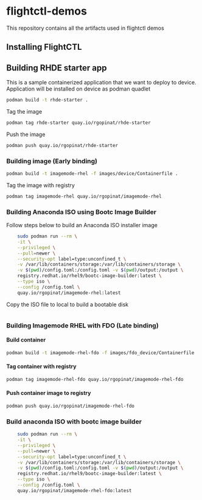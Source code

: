 # flightctl-demos
This repository contains all the artifacts used in flightctl demos

## Installing FlightCTL

## Building RHDE starter app
This is a sample containerized application that we want to deploy to device. Application will be installed on device as podman quadlet

```sh
podman build -t rhde-starter .
```
Tag the image

```sh
podman tag rhde-starter quay.io/rgopinat/rhde-starter
```

Push the image

```sh
podman push quay.io/rgopinat/rhde-starter
```


### Building image (Early binding)

```sh
podman build -t imagemode-rhel -f images/device/Containerfile .
```
Tag the image with registry

```sh
podman tag imagemode-rhel quay.io/rgopinat/imagemode-rhel
```

### Building Anaconda ISO using Bootc Image Builder
Follow steps below to build an Anaconda ISO installer image

```sh
    sudo podman run --rm \
    -it \
    --privileged \
    --pull=newer \
    --security-opt label=type:unconfined_t \
    -v /var/lib/containers/storage:/var/lib/containers/storage \
    -v $(pwd)/config.toml:/config.toml -v $(pwd)/output:/output \
    registry.redhat.io/rhel9/bootc-image-builder:latest \
    --type iso \
    --config /config.toml \
    quay.io/rgopinat/imagemode-rhel:latest
```

Copy the ISO file to local to build a bootable disk

```

```


### Building Imagemode RHEL with FDO (Late binding)

#### Build container

```sh
podman build -t imagemode-rhel-fdo -f images/fdo_device/Containerfile .
```

#### Tag container with registry
```sh
podman tag imagemode-rhel-fdo quay.io/rgopinat/imagemode-rhel-fdo
```

#### Push container image to registry

```sh
podman push quay.io/rgopinat/imagemode-rhel-fdo
```

### Build anaconda ISO with bootc image builder 

```sh
    sudo podman run --rm \
    -it \
    --privileged \
    --pull=newer \
    --security-opt label=type:unconfined_t \
    -v /var/lib/containers/storage:/var/lib/containers/storage \
    -v $(pwd)/config.toml:/config.toml -v $(pwd)/output:/output \
    registry.redhat.io/rhel9/bootc-image-builder:latest \
    --type iso \
    --config /config.toml \
    quay.io/rgopinat/imagemode-rhel-fdo:latest
```
